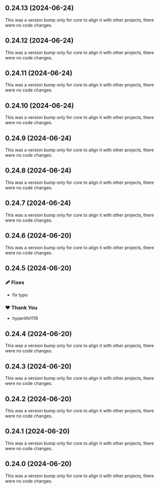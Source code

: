 ## 0.24.13 (2024-06-24)

This was a version bump only for core to align it with other projects, there were no code changes.

## 0.24.12 (2024-06-24)

This was a version bump only for core to align it with other projects, there were no code changes.

## 0.24.11 (2024-06-24)

This was a version bump only for core to align it with other projects, there were no code changes.

## 0.24.10 (2024-06-24)

This was a version bump only for core to align it with other projects, there were no code changes.

## 0.24.9 (2024-06-24)

This was a version bump only for core to align it with other projects, there were no code changes.

## 0.24.8 (2024-06-24)

This was a version bump only for core to align it with other projects, there were no code changes.

## 0.24.7 (2024-06-24)

This was a version bump only for core to align it with other projects, there were no code changes.

## 0.24.6 (2024-06-20)

This was a version bump only for core to align it with other projects, there were no code changes.

## 0.24.5 (2024-06-20)


### 🩹 Fixes

- fix typo


### ❤️  Thank You

- hyperlife1119

## 0.24.4 (2024-06-20)

This was a version bump only for core to align it with other projects, there were no code changes.

## 0.24.3 (2024-06-20)

This was a version bump only for core to align it with other projects, there were no code changes.

## 0.24.2 (2024-06-20)

This was a version bump only for core to align it with other projects, there were no code changes.

## 0.24.1 (2024-06-20)

This was a version bump only for core to align it with other projects, there were no code changes.

## 0.24.0 (2024-06-20)

This was a version bump only for core to align it with other projects, there were no code changes.
